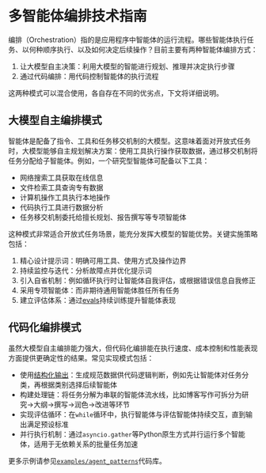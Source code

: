 # 多智能体编排技术指南

编排（Orchestration）指的是应用程序中智能体的运行流程。哪些智能体执行任务、以何种顺序执行、以及如何决定后续操作？目前主要有两种智能体编排方式：

1. 让大模型自主决策：利用大模型的智能进行规划、推理并决定执行步骤
2. 通过代码编排：用代码控制智能体的执行流程

这两种模式可以混合使用，各自存在不同的优劣点，下文将详细说明。

## 大模型自主编排模式

智能体是配备了指令、工具和任务移交机制的大模型。这意味着面对开放式任务时，大模型能够自主规划解决方案：使用工具执行操作获取数据，通过移交机制将任务分配给子智能体。例如，一个研究型智能体可配备以下工具：

- 网络搜索工具获取在线信息
- 文件检索工具查询专有数据
- 计算机操作工具执行本地操作
- 代码执行工具进行数据分析
- 任务移交机制委托给擅长规划、报告撰写等专项智能体

这种模式非常适合开放式任务场景，能充分发挥大模型的智能优势。关键实施策略包括：

1. 精心设计提示词：明确可用工具、使用方式及操作边界
2. 持续监控与迭代：分析故障点并优化提示词
3. 引入自省机制：例如循环执行时让智能体自我评估，或根据错误信息自我修正
4. 采用专项智能体：而非期待通用智能体胜任所有任务
5. 建立评估体系：通过[evals](https://platform.openai.com/docs/guides/evals)持续训练提升智能体表现

## 代码化编排模式

虽然大模型自主编排能力强大，但代码化编排能在执行速度、成本控制和性能表现方面提供更确定性的结果。常见实现模式包括：

- 使用[结构化输出](https://platform.openai.com/docs/guides/structured-outputs)：生成规范数据供代码逻辑判断，例如先让智能体对任务分类，再根据类别选择后续智能体
- 构建处理链：将任务分解为串联的智能体流水线，比如博客写作可拆分为研究->大纲->撰写->润色->改进等环节
- 实现评估循环：在`while`循环中，执行智能体与评估智能体持续交互，直到输出满足预设标准
- 并行执行机制：通过`asyncio.gather`等Python原生方式并行运行多个智能体，适用于无依赖关系的批量任务加速

更多示例请参见[`examples/agent_patterns`](https://github.com/agentdevhub/OpenAI-Agent-SDK/tree/main/examples/agent_patterns)代码库。
